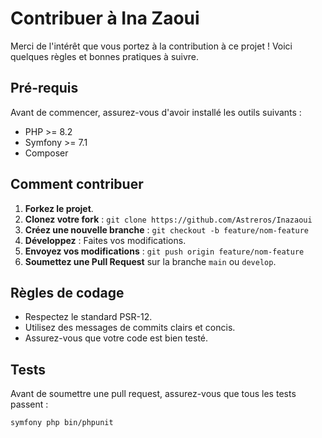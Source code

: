 # Contribuer à Ina Zaoui

Merci de l'intérêt que vous portez à la contribution à ce projet ! Voici quelques règles et bonnes pratiques à suivre.

## Pré-requis
Avant de commencer, assurez-vous d'avoir installé les outils suivants :
- PHP >= 8.2
- Symfony >= 7.1
- Composer

## Comment contribuer

1. **Forkez le projet**.
2. **Clonez votre fork** : `git clone https://github.com/Astreros/Inazaoui`
3. **Créez une nouvelle branche** : `git checkout -b feature/nom-feature`
4. **Développez** : Faites vos modifications.
5. **Envoyez vos modifications** : `git push origin feature/nom-feature`
6. **Soumettez une Pull Request** sur la branche `main` ou `develop`.

## Règles de codage

- Respectez le standard PSR-12.
- Utilisez des messages de commits clairs et concis.
- Assurez-vous que votre code est bien testé.

## Tests
Avant de soumettre une pull request, assurez-vous que tous les tests passent :
```bash
symfony php bin/phpunit
```